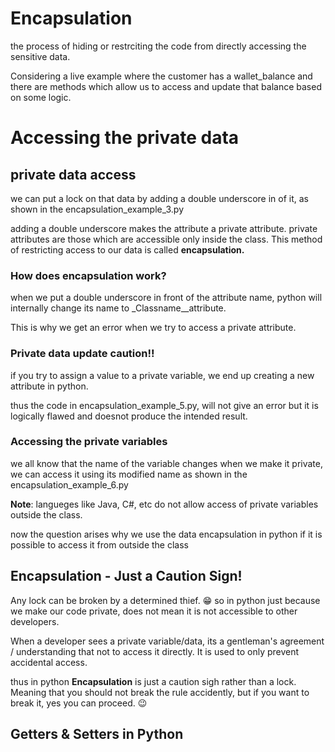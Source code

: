 # Encapsulation 
the process of hiding or restrciting the code from directly accessing the sensitive data.

Considering a live example where the customer has a wallet_balance and there are methods which allow us to access and update that balance based on some logic.

# Accessing the private data
## private data access

we can put a lock on that data by adding a double underscore in of it, as shown in the encapsulation_example_3.py

adding a double underscore makes the attribute a private attribute. private attributes are those which are accessible only inside the class. This method of restricting access to our data is called **encapsulation.**

### How does encapsulation work?
when we put a double underscore in front of the attribute name, python will internally change its name to _Classname__attribute.

This is why we get an error when we try to access a private attribute.


### Private data update caution!!
if you try to assign a value to a private variable, we end up creating a new attribute in python.

thus the code in encapsulation_example_5.py, will not give an error but it is logically flawed and doesnot produce the intended result.

### Accessing the private variables
we all know that the name of the variable changes when we make it private, we can access it using its modified name as shown in the encapsulation_example_6.py

**Note**: langueges like Java, C#, etc do not allow access of private variables outside the class.

now the question arises why we use the data encapsulation in python if it is possible to access it from outside the class

## Encapsulation - Just a Caution Sign!

Any lock can be broken by a determined thief. 😁
so in python just because we make our code private, does not mean it is not accessible to other developers. 

When a developer sees a private variable/data, its a gentleman's agreement / understanding that not to access it directly. It is used to only prevent accidental access.

thus in python **Encapsulation** is just a caution sigh rather than a lock.
Meaning that you should not break the rule accidently, but if you want to break it, yes you can proceed. 😉


## Getters & Setters in Python 


